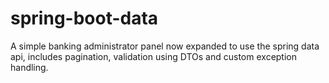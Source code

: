 # spring-boot-data
A simple banking administrator panel now expanded to use the spring data api, includes pagination, validation using DTOs and custom exception handling.
